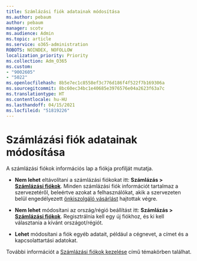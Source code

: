 ```yaml
---
title: Számlázási fiók adatainak módosítása
ms.author: pebaum
author: pebaum
manager: scotv
ms.audience: Admin
ms.topic: article
ms.service: o365-administration
ROBOTS: NOINDEX, NOFOLLOW
localization_priority: Priority
ms.collection: Adm_O365
ms.custom:
- "9002605"
- "5022"
ms.openlocfilehash: 8b5e7ec1c8558ef3c776d186f4f522f7b169306a
ms.sourcegitcommit: 8bc60ec34bc1e40685e3976576e04a2623f63a7c
ms.translationtype: HT
ms.contentlocale: hu-HU
ms.lasthandoff: 04/15/2021
ms.locfileid: "51819226"
---
```

# <a name="change-billing-account-information"></a>Számlázási fiók adatainak módosítása

A számlázási fiókok információs lap a fiókja profilját mutatja.

- **Nem lehet** eltávolítani a számlázási fiókokat itt: **Számlázás > [Számlázási fiókok](https://go.microsoft.com/fwlink/p/?linkid=2084771)**. Minden számlázási fiók információt tartalmaz a szervezetéről, beleértve azokat a felhasználókat, akik a szervezeten belül engedélyezett [önkiszolgáló vásárlást](https://docs.microsoft.com/microsoft-365/commerce/subscriptions/manage-self-service-purchases-admins) hajtottak végre. 

- **Nem lehet** módosítani az ország/régió beállítást itt: **Számlázás > [Számlázási fiókok](https://go.microsoft.com/fwlink/p/?linkid=2084771)**. Regisztrálnia kell egy új fiókhoz, és ki kell választania a kívánt országot/régiót. 

- **Lehet** módosítani a fiók egyéb adatait, például a cégnevet, a címet és a kapcsolattartási adatokat. 

További információt a [Számlázási fiókok kezelése](https://docs.microsoft.com/microsoft-365/commerce/manage-billing-accounts) című témakörben találhat. 

